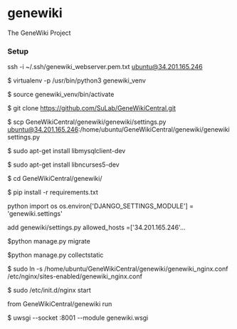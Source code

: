 genewiki
========

The GeneWiki Project

### Setup
ssh -i ~/.ssh/genewiki_webserver.pem.txt ubuntu@34.201.165.246  

$ virtualenv -p /usr/bin/python3 genewiki_venv

$ source genewiki_venv/bin/activate

$ git clone https://github.com/SuLab/GeneWikiCentral.git

$ scp GeneWikiCentral/genewiki/genewiki/settings.py ubuntu@34.201.165.246:/home/ubuntu/GeneWikiCentral/genewiki/genewiki
settings.py 
 
$ sudo apt-get install libmysqlclient-dev

$ sudo apt-get install libncurses5-dev

$ cd GeneWikiCentral/genewiki/

$ pip install -r requirements.txt

python import os os.environ['DJANGO_SETTINGS_MODULE'] = 'genewiki.settings'

add genewiki/settings.py allowed_hosts =['34.201.165.246'...

$python manage.py migrate

$python manage.py collectstatic

$ sudo ln -s /home/ubuntu/GeneWikiCentral/genewiki/genewiki_nginx.conf /etc/nginx/sites-enabled/genewiki_nginx.conf

$ sudo /etc/init.d/nginx start

from GeneWikiCentral/genewiki run

$ uwsgi --socket :8001 --module genewiki.wsgi

